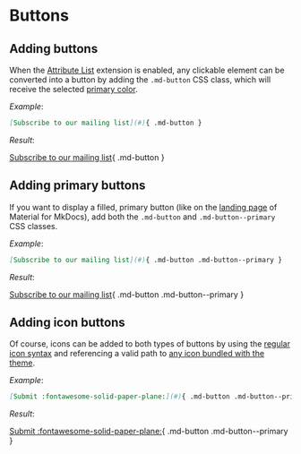 # Buttons

## Adding buttons

When the [Attribute List][2] extension is enabled, any clickable element can be
converted into a button by adding the `.md-button` CSS class, which will receive
the selected [primary color][3].

_Example_:

``` markdown
[Subscribe to our mailing list](#){ .md-button }
```

_Result_:

[Subscribe to our mailing list][4]{ .md-button }

## Adding primary buttons

If you want to display a filled, primary button (like on the [landing page][5]
of Material for MkDocs), add both the `.md-button` and `.md-button--primary`
CSS classes.

_Example_:

``` markdown
[Subscribe to our mailing list](#){ .md-button .md-button--primary }
```

_Result_:

[Subscribe to our mailing list][4]{ .md-button .md-button--primary }

## Adding icon buttons

Of course, icons can be added to both types of buttons by using the [regular
icon syntax][6] and referencing a valid path to [any icon bundled with the
theme][7].

_Example_:

``` markdown
[Submit :fontawesome-solid-paper-plane:](#){ .md-button .md-button--primary }
```

_Result_:

[Submit :fontawesome-solid-paper-plane:][4]{ .md-button .md-button--primary }

[2]: #attribute-list
[3]: ../setup/changing-the-colors.md#primary-color
[4]: javascript:alert$.next("Done!")
[5]: ../index.md
[6]: icons-emojis.md#using-icons
[7]: icons-emojis.md#search
